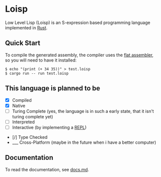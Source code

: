 # Loisp

Low Level Lisp (Loisp) is an S-expression based programming language implemented in [Rust](https://rust-lang.org).

## Quick Start

To compile the generated assembly, the compiler uses the [flat assembler](https://flatassembler.net/), so you will need to have it installed:

```console
$ echo "(print (+ 34 35))" > test.loisp
$ cargo run -- run test.loisp
```

## This language is planned to be

- [x] Compiled
- [x] Native
- [ ] Turing Complete (yes, the language is in such a early state, that it isn't turing complete yet)
- [ ] Interpreted
- [ ] Interactive (by implementing a [REPL](https://en.wikipedia.org/wiki/Read%E2%80%93eval%E2%80%93print_loop))
- [/] Type Checked
- ___ Cross-Platform (maybe in the future when i have a better computer)

## Documentation

To read the documentation, see [docs.md](./docs/docs.md).
